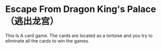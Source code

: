 # Escape From Dragon King's Palace （逃出龙宫）

This Is A card game. The cards are located as a tortoise and you try to eliminate all the cards to win the games.
